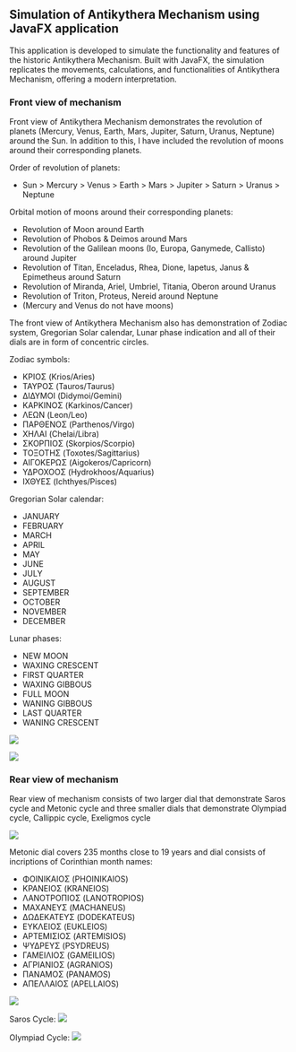 ## Simulation of Antikythera Mechanism using JavaFX application
This application is developed to simulate the functionality and features of the historic Antikythera Mechanism. Built with JavaFX, the simulation replicates the movements, calculations, and functionalities of Antikythera Mechanism, offering a modern interpretation.

### Front view of mechanism
Front view of Antikythera Mechanism demonstrates the revolution of planets (Mercury, Venus, Earth, Mars, Jupiter, Saturn, Uranus, Neptune) around the Sun. In addition to this, I have included the revolution of moons around their corresponding planets.

Order of revolution of planets:
 * Sun > Mercury > Venus > Earth > Mars > Jupiter > Saturn > Uranus > Neptune

Orbital motion of moons around their corresponding planets:
 * Revolution of Moon around Earth
 * Revolution of Phobos & Deimos around Mars
 * Revolution of the Galilean moons (Io, Europa, Ganymede, Callisto) around Jupiter
 * Revolution of Titan, Enceladus, Rhea, Dione, Iapetus, Janus & Epimetheus around Saturn
 * Revolution of Miranda, Ariel, Umbriel, Titania, Oberon around Uranus
 * Revolution of Triton, Proteus, Nereid around Neptune
 * (Mercury and Venus do not have moons)

The front view of Antikythera Mechanism also has demonstration of Zodiac system, Gregorian Solar calendar, Lunar phase indication and all of their dials are in form of concentric circles.

Zodiac symbols:
 * ΚΡΙΟΣ (Krios/Aries)        
 * ΤΑΥΡΟΣ (Tauros/Taurus)     
 * ΔΙΔΥΜΟΙ (Didymoi/Gemini)        
 * ΚΑΡΚΙΝΟΣ (Karkinos/Cancer)      
 * ΛΕΩΝ (Leon/Leo)              
 * ΠΑΡΘΕΝΟΣ (Parthenos/Virgo)    
 * ΧΗΛΑΙ (Chelai/Libra)      
 * ΣΚΟΡΠΙΟΣ (Skorpios/Scorpio)   
 * ΤΟΞΟΤΗΣ (Toxotes/Sagittarius)   
 * ΑΙΓΟΚΕΡΩΣ (Aigokeros/Capricorn)  
 * ΥΔΡΟΧΟΟΣ (Hydrokhoos/Aquarius)
 * ΙΧΘΥΕΣ (Ichthyes/Pisces)

Gregorian Solar calendar:
 * JANUARY
 * FEBRUARY
 * MARCH
 * APRIL
 * MAY
 * JUNE
 * JULY
 * AUGUST
 * SEPTEMBER
 * OCTOBER
 * NOVEMBER
 * DECEMBER

Lunar phases:
 * NEW MOON
 * WAXING CRESCENT
 * FIRST QUARTER
 * WAXING GIBBOUS
 * FULL MOON
 * WANING GIBBOUS
 * LAST QUARTER
 * WANING CRESCENT

![](https://github.com/KMORaza/Antikythera_Mechanism_Simulation/blob/main/Antikythera%20Mechanism/src/Screenshots/Antikythera%20Mechanism%20-%20Front%20View.png?raw=true)

![](https://github.com/KMORaza/Antikythera_Mechanism_Simulation/blob/main/Antikythera%20Mechanism/src/Screenshots/front%20view.jpg)

### Rear view of mechanism
Rear view of mechanism consists of two larger dial that demonstrate Saros cycle and Metonic cycle and three smaller dials that demonstrate Olympiad cycle, Callippic cycle, Exeligmos cycle

![](https://github.com/KMORaza/Antikythera_Mechanism_Simulation/blob/main/Antikythera%20Mechanism/src/Screenshots/Antikythera%20Mechanism%20-%20Rear%20View.jpg)

Metonic dial covers 235 months close to 19 years and dial consists of incriptions of Corinthian month names:
 * ΦΟΙΝΙΚΑΙΟΣ (PHOINIKAIOS)
 * ΚΡΑΝΕΙΟΣ (KRANEIOS)
 * ΛΑΝΟΤΡΟΠΙΟΣ (LANOTROPIOS)
 * ΜΑΧΑΝΕΥΣ (MACHANEUS)
 * ΔΩΔΕΚΑΤΕΥΣ (DODEKATEUS)
 * ΕΥΚΛΕΙΟΣ (EUKLEIOS)
 * ΑΡΤΕΜΙΣΙΟΣ (ARTEMISIOS)
 * ΨΥΔΡΕΥΣ (PSYDREUS)
 * ΓΑΜΕΙΛΙΟΣ (GAMEILIOS)
 * ΑΓΡΙΑΝΙΟΣ (AGRANIOS)
 * ΠΑΝΑΜΟΣ (PANAMOS)
 * ΑΠΕΛΛΑΙΟΣ (APELLAIOS)

![](https://github.com/KMORaza/Antikythera_Mechanism_Simulation/blob/main/Antikythera%20Mechanism/src/Screenshots/Metonic%20Dial.jpg)

Saros Cycle:
![](https://github.com/KMORaza/Antikythera_Mechanism_Simulation/blob/main/Antikythera%20Mechanism/src/Screenshots/Saros%20Dial.png)

Olympiad Cycle:
![](https://github.com/KMORaza/Antikythera_Mechanism_Simulation/blob/main/Antikythera%20Mechanism/src/Screenshots/Olympiad%20Dial.png)















